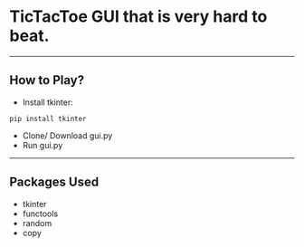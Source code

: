 # TicTacToe GUI that is very hard to beat.

 <hr>

 ## How to Play?
 - Install tkinter: 
 ```
 pip install tkinter
 ```
 - Clone/ Download gui.py 
 - Run gui.py
 
<hr> 

## Packages Used
- tkinter
- functools
- random
- copy

